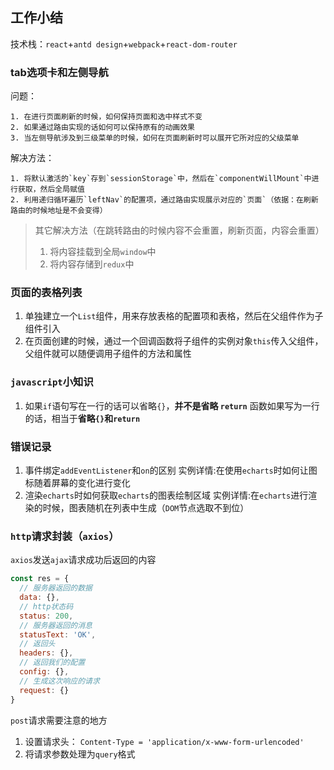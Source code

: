 ## 工作小结
技术栈：`react`+`antd design`+`webpack`+`react-dom-router`

### tab选项卡和左侧导航
问题：
```
1. 在进行页面刷新的时候，如何保持页面和选中样式不变
2. 如果通过路由实现的话如何可以保持原有的动画效果
3. 当左侧导航涉及到三级菜单的时候，如何在页面刷新时可以展开它所对应的父级菜单
```

解决方法：
```
1. 将默认激活的`key`存到`sessionStorage`中，然后在`componentWillMount`中进行获取，然后全局赋值
2. 利用递归循环遍历`leftNav`的配置项，通过路由实现展示对应的`页面`（依据：在刷新路由的时候地址是不会变得）
```
> 其它解决方法（在跳转路由的时候内容不会重置，刷新页面，内容会重置）
> 1. 将内容挂载到全局`window`中
> 2. 将内容存储到`redux`中

### 页面的表格列表
1. 单独建立一个`List`组件，用来存放表格的配置项和表格，然后在父组件作为子组件引入
2. 在页面创建的时候，通过一个回调函数将子组件的实例对象`this`传入父组件，父组件就可以随便调用子组件的方法和属性

### `javascript`小知识
1. 如果`if`语句写在一行的话可以省略`{}`，**并不是省略  `return`**
   函数如果写为一行的话，相当于**省略`{}`和`return`**

### 错误记录
1. 事件绑定`addEventListener`和`on`的区别
   实例详情:在使用`echarts`时如何让图标随着屏幕的变化进行变化
2. 渲染`echarts`时如何获取`echarts`的图表绘制区域
   实例详情:在`echarts`进行渲染的时候，图表随机在列表中生成（`DOM`节点选取不到位）

### `http`请求封装（`axios`）
`axios`发送`ajax`请求成功后返回的内容
```js
const res = {
  // 服务器返回的数据
  data: {},
  // http状态码
  status: 200,
  // 服务器返回的消息
  statusText: 'OK',
  // 返回头
  headers: {},
  // 返回我们的配置
  config: {},
  // 生成这次响应的请求
  request: {}
}
```

`post`请求需要注意的地方
1. 设置请求头： `Content-Type = 'application/x-www-form-urlencoded'`
2. 将请求参数处理为`query`格式

